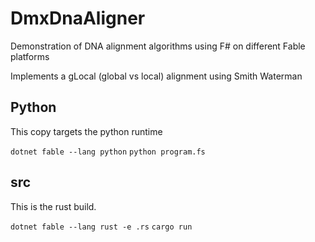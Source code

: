 # DmxDnaAligner
Demonstration of DNA alignment algorithms using F# on different Fable platforms

Implements a gLocal (global vs local) alignment using Smith Waterman


## Python

This copy targets the python runtime

`dotnet fable --lang python`
`python program.fs`

## src

This is the rust build.

`dotnet fable --lang rust -e .rs`
`cargo run`


